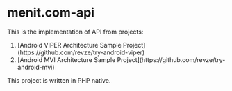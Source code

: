 # menit.com-api

This is the implementation of API from projects:
<ol>
  <li>[Android VIPER Architecture Sample Project](https://github.com/revze/try-android-viper)</li>
  <li>[Android MVI Architecture Sample Project](https://github.com/revze/try-android-mvi)</li>
</ol>
This project is written in PHP native.